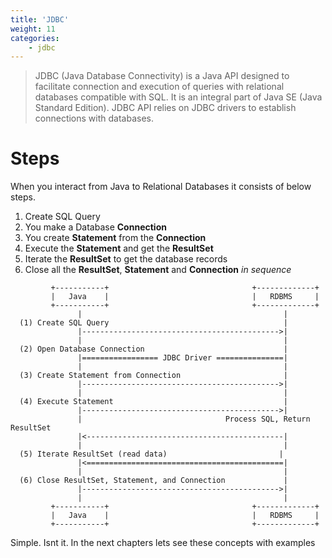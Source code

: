 ```yaml
---
title: 'JDBC'
weight: 11
categories:
    - jdbc
--- 
```


> JDBC (Java Database Connectivity) is a Java API designed to facilitate connection and execution of queries with relational databases compatible with SQL. It is an integral part of Java SE (Java Standard Edition). JDBC API relies on JDBC drivers to establish connections with databases.

# Steps

When you interact from Java to Relational Databases it consists of below steps.

1. Create SQL Query
2. You make a Database **Connection**
3. You create **Statement** from the  **Connection**
4. Execute the **Statement** and get the **ResultSet**
5. Iterate the **ResultSet** to get the database records
6. Close all the **ResultSet**, **Statement** and **Connection** _in sequence_


```goat
         +-----------+                                +-------------+
         |   Java    |                                |   RDBMS     |
         +-----------+                                +-------------+
               |                                             |
  (1) Create SQL Query                                       |
               |-------------------------------------------->|
               |                                             |
  (2) Open Database Connection                               |
               |================= JDBC Driver ===============|
               |                                             |
  (3) Create Statement from Connection                       |
               |-------------------------------------------->|
               |                                             |
  (4) Execute Statement                                      |
               |-------------------------------------------->|
               |                                Process SQL, Return ResultSet
               |<--------------------------------------------|
               |                                             |
  (5) Iterate ResultSet (read data)                         |
               |<============================================|
               |                                             |
  (6) Close ResultSet, Statement, and Connection             |
               |-------------------------------------------->|
               |                                             |
         +-----------+                                +-------------+
         |   Java    |                                |   RDBMS     |
         +-----------+                                +-------------+

```

Simple. Isnt it. In the next chapters lets see these concepts with examples

